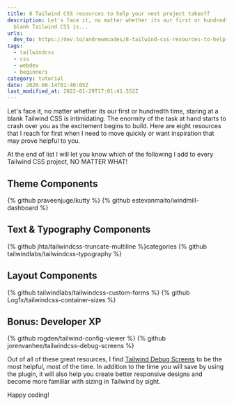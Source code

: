 ```yaml
---
title: 8 Tailwind CSS resources to help your next project takeoff
description: Let's face it, no matter whether its our first or hundredth time, staring at a
  blank Tailwind CSS is...
urls:
  dev_to: https://dev.to/andrewmcodes/8-tailwind-css-resources-to-help-your-next-project-takeoff-2b92
tags:
  - tailwindcss
  - css
  - webdev
  - beginners
category: tutorial
date: 2020-08-14T01:40:05Z
last_modified_at: 2022-01-29T17:01:41.552Z
---
```


Let's face it, no matter whether its our first or hundredth time, staring at a blank Tailwind CSS is intimidating. The enormity of the task at hand starts to crash over you as the excitement begins to build. Here are eight resources that I reach for first when I need to move quickly or want inspiration that may prove helpful to you.

At the end of list I will let you know which of the following I add to every Tailwind CSS project, NO MATTER WHAT!

## Theme Components

{% github praveenjuge/kutty %}
{% github estevanmaito/windmill-dashboard %}

## Text & Typography Components

{% github jhta/tailwindcss-truncate-multiline %}categories
{% github tailwindlabs/tailwindcss-typography %}

## Layout Components

{% github tailwindlabs/tailwindcss-custom-forms %}
{% github Log1x/tailwindcss-container-sizes %}

## Bonus: Developer XP

{% github rogden/tailwind-config-viewer %}
{% github jorenvanhee/tailwindcss-debug-screens %}

Out of all of these great resources, I find [Tailwind Debug Screens](https://github.com/jorenvanhee/tailwindcss-debug-screens) to be the most helpful, most of the time. In addition to the time you will save by using the plugin, it will also help you create better responsive designs and become more familiar with sizing in Tailwind by sight.

Happy coding!
